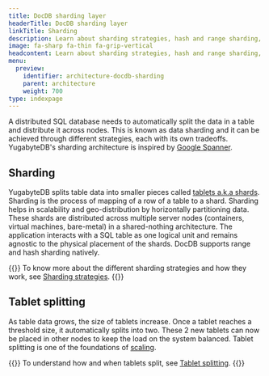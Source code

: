 ```yaml
---
title: DocDB sharding layer
headerTitle: DocDB sharding layer
linkTitle: Sharding
description: Learn about sharding strategies, hash and range sharding, colocated tables, and table splitting.
image: fa-sharp fa-thin fa-grip-vertical
headcontent: Learn about sharding strategies, hash and range sharding, colocated tables, and table splitting.
menu:
  preview:
    identifier: architecture-docdb-sharding
    parent: architecture
    weight: 700
type: indexpage
---
```


A distributed SQL database needs to automatically split the data in a table and distribute it across nodes. This is known as data sharding and it can be achieved through different strategies, each with its own tradeoffs. YugabyteDB's sharding architecture is inspired by <a href="https://research.google.com/archive/spanner-osdi2012.pdf">Google Spanner</a>.

## Sharding

YugabyteDB splits table data into smaller pieces called [tablets a.k.a shards](../key-concepts#tablet). Sharding is the process of mapping of a row of a table to a shard. Sharding helps in scalability and geo-distribution by horizontally partitioning data. These shards are distributed across multiple server nodes (containers, virtual machines, bare-metal) in a shared-nothing architecture. The application interacts with a SQL table as one logical unit and remains agnostic to the physical placement of the shards. DocDB supports range and hash sharding natively.

{{<lead link="sharding/">}}
To know more about the different sharding strategies and how they work, see [Sharding strategies](sharding/).
{{</lead>}}

## Tablet splitting

As table data grows, the size of tablets increase. Once a tablet reaches a threshold size, it automatically splits into two. These 2 new tablets can now be placed in other nodes to keep the load on the system balanced. Tablet splitting is one of the foundations of [scaling](../../explore/linear-scalability).

{{<lead link="tablet-splitting/">}}
To understand how and when tablets split, see [Tablet splitting](tablet-splitting/).
{{</lead>}}

